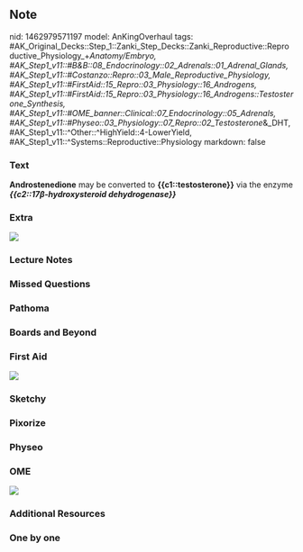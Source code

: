 ## Note
nid: 1462979571197
model: AnKingOverhaul
tags: #AK_Original_Decks::Step_1::Zanki_Step_Decks::Zanki_Reproductive::Reproductive_Physiology_+_Anatomy/Embryo, #AK_Step1_v11::#B&B::08_Endocrinology::02_Adrenals::01_Adrenal_Glands, #AK_Step1_v11::#Costanzo::Repro::03_Male_Reproductive_Physiology, #AK_Step1_v11::#FirstAid::15_Repro::03_Physiology::16_Androgens, #AK_Step1_v11::#FirstAid::15_Repro::03_Physiology::16_Androgens::Testosterone_Synthesis, #AK_Step1_v11::#OME_banner::Clinical::07_Endocrinology::05_Adrenals, #AK_Step1_v11::#Physeo::03_Physiology::07_Repro::02_Testosterone_&_DHT, #AK_Step1_v11::^Other::^HighYield::4-LowerYield, #AK_Step1_v11::^Systems::Reproductive::Physiology
markdown: false

### Text
<div>
  <b>Androstenedione</b> may be converted to
  <b>{{c1::testosterone}}</b> via the enzyme <i style=
  "font-weight: bold;">{{c2::17β-hydroxysteroid dehydrogenase}}</i>
</div>

### Extra
<img src="paste-294604691735056.jpg">

### Lecture Notes


### Missed Questions


### Pathoma


### Boards and Beyond


### First Aid
<img src="tmp2wzRu1.png">

### Sketchy


### Pixorize


### Physeo


### OME
<div class="ome-widget">
  <a href=
  "https://onlinemeded.org/spa/endocrinology/adrenals/acquire?ref=anki">
  <img src="_OME_AnkiFlashcards_Lesson_2.png"></a>
</div>

### Additional Resources


### One by one

